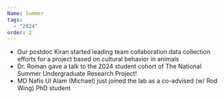 ```yaml
---
Name: Summer
tags:
  - "2024"
order: 2
---
```

* Our postdoc Kiran started leading team collaboration data collection efforts for a project based on cultural behavior in animals 
* Dr. Roman gave a talk to the 2024 student cohort of The National Summer Undergraduate Research Project!
* MD Nafis Ul Alam (Michael) just joined the lab as a co-advised (w/ Rod Wing) PhD student
